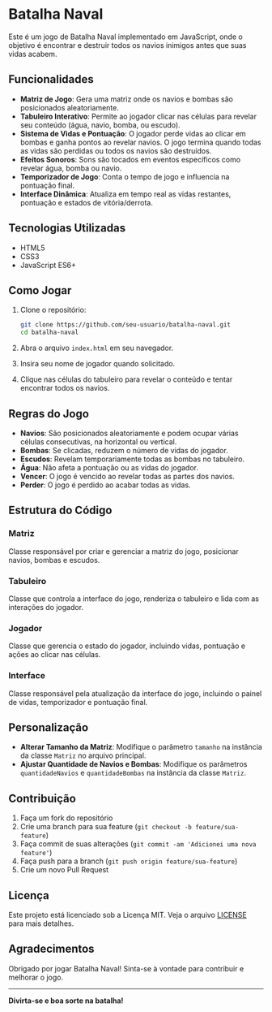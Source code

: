 # Batalha Naval

Este é um jogo de Batalha Naval implementado em JavaScript, onde o objetivo é encontrar e destruir todos os navios inimigos antes que suas vidas acabem.

## Funcionalidades

- **Matriz de Jogo**: Gera uma matriz onde os navios e bombas são posicionados aleatoriamente.
- **Tabuleiro Interativo**: Permite ao jogador clicar nas células para revelar seu conteúdo (água, navio, bomba, ou escudo).
- **Sistema de Vidas e Pontuação**: O jogador perde vidas ao clicar em bombas e ganha pontos ao revelar navios. O jogo termina quando todas as vidas são perdidas ou todos os navios são destruídos.
- **Efeitos Sonoros**: Sons são tocados em eventos específicos como revelar água, bomba ou navio.
- **Temporizador de Jogo**: Conta o tempo de jogo e influencia na pontuação final.
- **Interface Dinâmica**: Atualiza em tempo real as vidas restantes, pontuação e estados de vitória/derrota.

## Tecnologias Utilizadas

- HTML5
- CSS3
- JavaScript ES6+

## Como Jogar

1. Clone o repositório:
    ```sh
    git clone https://github.com/seu-usuario/batalha-naval.git
    cd batalha-naval
    ```
2. Abra o arquivo `index.html` em seu navegador.

3. Insira seu nome de jogador quando solicitado.

4. Clique nas células do tabuleiro para revelar o conteúdo e tentar encontrar todos os navios.

## Regras do Jogo

- **Navios**: São posicionados aleatoriamente e podem ocupar várias células consecutivas, na horizontal ou vertical.
- **Bombas**: Se clicadas, reduzem o número de vidas do jogador.
- **Escudos**: Revelam temporariamente todas as bombas no tabuleiro.
- **Água**: Não afeta a pontuação ou as vidas do jogador.
- **Vencer**: O jogo é vencido ao revelar todas as partes dos navios.
- **Perder**: O jogo é perdido ao acabar todas as vidas.

## Estrutura do Código

### Matriz
Classe responsável por criar e gerenciar a matriz do jogo, posicionar navios, bombas e escudos.

### Tabuleiro
Classe que controla a interface do jogo, renderiza o tabuleiro e lida com as interações do jogador.

### Jogador
Classe que gerencia o estado do jogador, incluindo vidas, pontuação e ações ao clicar nas células.

### Interface
Classe responsável pela atualização da interface do jogo, incluindo o painel de vidas, temporizador e pontuação final.

## Personalização

- **Alterar Tamanho da Matriz**: Modifique o parâmetro `tamanho` na instância da classe `Matriz` no arquivo principal.
- **Ajustar Quantidade de Navios e Bombas**: Modifique os parâmetros `quantidadeNavios` e `quantidadeBombas` na instância da classe `Matriz`.

## Contribuição

1. Faça um fork do repositório
2. Crie uma branch para sua feature (`git checkout -b feature/sua-feature`)
3. Faça commit de suas alterações (`git commit -am 'Adicionei uma nova feature'`)
4. Faça push para a branch (`git push origin feature/sua-feature`)
5. Crie um novo Pull Request

## Licença

Este projeto está licenciado sob a Licença MIT. Veja o arquivo [LICENSE](LICENSE) para mais detalhes.

## Agradecimentos

Obrigado por jogar Batalha Naval! Sinta-se à vontade para contribuir e melhorar o jogo.

---

**Divirta-se e boa sorte na batalha!**
